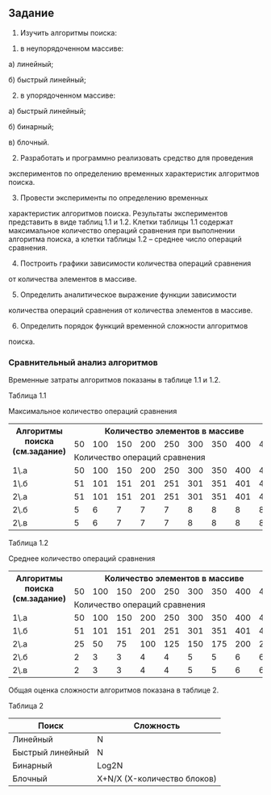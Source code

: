 ## Задание

1. Изучить алгоритмы поиска:
1) в неупорядоченном массиве:

а) линейный;

б) быстрый линейный;

2) в упорядоченном массиве:

а) быстрый линейный;

б) бинарный;

в) блочный.

2. Разработать и программно реализовать средство для проведения

экспериментов по определению временных характеристик алгоритмов поиска.

3. Провести эксперименты по определению временных

характеристик алгоритмов поиска. Результаты экспериментов представить в виде таблиц 1.1 и 1.2. Клетки таблицы 1.1 содержат максимальное количество операций сравнения при выполнении алгоритма поиска, а клетки таблицы 1.2 – среднее число операций сравнения.

4. Построить графики зависимости количества операций сравнения

от количества элементов в массиве.

5. Определить аналитическое выражение функции зависимости

количества операций сравнения от количества элементов в массиве.

6. Определить порядок функций временной сложности алгоритмов

поиска.

### Сравнительный анализ алгоритмов

Временные затраты алгоритмов показаны в таблице 1.1 и 1.2.

Таблица 1.1

Максимальное количество операций сравнения

<table><tr><th colspan="1" rowspan="3" valign="top">Алгоритмы поиска (см.задание)</td><th colspan="9" valign="top">Количество элементов в массиве</td></tr>
<tr></td><td colspan="1" valign="top">50</td><td colspan="1" valign="top">100</td><td colspan="1" valign="top">150</td><td colspan="1" valign="top">200</td><td colspan="1" valign="top">250</td><td colspan="1" valign="top">300</td><td colspan="1" valign="top">350</td><td colspan="1" valign="top">400</td><td colspan="1" valign="top">450</td></tr>
<tr></td><td colspan="9">Количество операций сравнения</td></tr>
<tr><td colspan="1" valign="top">1\.а</td><td colspan="1" valign="top">50</td><td colspan="1" valign="top">100</td><td colspan="1" valign="top">150</td><td colspan="1" valign="top">200</td><td colspan="1" valign="top">250</td><td colspan="1" valign="top">300</td><td colspan="1" valign="top">350</td><td colspan="1" valign="top">400</td><td colspan="1" valign="top">450</td></tr>
<tr><td colspan="1" valign="top">1\.б</td><td colspan="1" valign="top">51</td><td colspan="1" valign="top">101</td><td colspan="1" valign="top">151</td><td colspan="1" valign="top">201</td><td colspan="1" valign="top">251</td><td colspan="1" valign="top">301</td><td colspan="1" valign="top">351</td><td colspan="1" valign="top">401</td><td colspan="1" valign="top">451</td></tr>
<tr><td colspan="1" valign="top">2\.а</td><td colspan="1" valign="top">51</td><td colspan="1" valign="top">101</td><td colspan="1" valign="top">151</td><td colspan="1" valign="top">201</td><td colspan="1" valign="top">251</td><td colspan="1" valign="top">301</td><td colspan="1" valign="top">351</td><td colspan="1" valign="top">401</td><td colspan="1" valign="top">451</td></tr>
<tr><td colspan="1">2\.б</td><td colspan="1">5</td><td colspan="1">6</td><td colspan="1">7</td><td colspan="1">7</td><td colspan="1">7</td><td colspan="1">8</td><td colspan="1">8</td><td colspan="1">8</td><td colspan="1">8</td></tr>
<tr><td colspan="1">2\.в</td><td colspan="1">5</td><td colspan="1">6</td><td colspan="1">7</td><td colspan="1">7</td><td colspan="1">7</td><td colspan="1">8</td><td colspan="1">8</td><td colspan="1">8</td><td colspan="1">8</td></tr>
</table>

Таблица 1.2

Среднее количество операций сравнения

<table><tr><th colspan="1" rowspan="3" valign="top">Алгоритмы поиска (см.задание)</td><th colspan="9" valign="top">Количество элементов в массиве</td></tr>
<tr></td><td colspan="1">50</td><td colspan="1">100</td><td colspan="1">150</td><td colspan="1">200</td><td colspan="1">250</td><td colspan="1">300</td><td colspan="1">350</td><td colspan="1">400</td><td colspan="1">450</td></tr>
<tr></td><td colspan="9" valign="top">Количество операций сравнения</td></tr>
<tr><td colspan="1">1\.а</td><td colspan="1">50</td><td colspan="1">100</td><td colspan="1">150</td><td colspan="1">200</td><td colspan="1">250</td><td colspan="1">300</td><td colspan="1">350</td><td colspan="1">400</td><td colspan="1">450</td></tr>
<tr><td colspan="1">1\.б</td><td colspan="1">51</td><td colspan="1">101</td><td colspan="1">151</td><td colspan="1">201</td><td colspan="1">251</td><td colspan="1">301</td><td colspan="1">351</td><td colspan="1">401</td><td colspan="1">451</td></tr>
<tr><td colspan="1" valign="top">2\.а</td><td colspan="1" valign="top">25</td><td colspan="1" valign="top">50</td><td colspan="1" valign="top">75</td><td colspan="1" valign="top">100</td><td colspan="1" valign="top">125</td><td colspan="1" valign="top">150</td><td colspan="1" valign="top">175</td><td colspan="1" valign="top">200</td><td colspan="1" valign="top">225</td></tr>
<tr><td colspan="1" valign="top">2\.б</td><td colspan="1" valign="top">2</td><td colspan="1" valign="top">3</td><td colspan="1" valign="top">3</td><td colspan="1" valign="top">4</td><td colspan="1" valign="top">4</td><td colspan="1" valign="top">5</td><td colspan="1" valign="top">5</td><td colspan="1" valign="top">6</td><td colspan="1" valign="top">6</td></tr>
<tr><td colspan="1" valign="top">2\.в</td><td colspan="1" valign="top">2</td><td colspan="1" valign="top">3</td><td colspan="1" valign="top">3</td><td colspan="1" valign="top">4</td><td colspan="1" valign="top">4</td><td colspan="1" valign="top">5</td><td colspan="1" valign="top">5</td><td colspan="1" valign="top">6</td><td colspan="1" valign="top">6</td></tr>
</table>

Общая оценка сложности алгоритмов показана в таблице 2.

Таблица 2



|Поиск|Сложность|
| - | - |
|Линейный|N|
|Быстрый линейный|N|
|Бинарный|Log2N|
|Блочный|X+N/X (X-количество блоков)|
